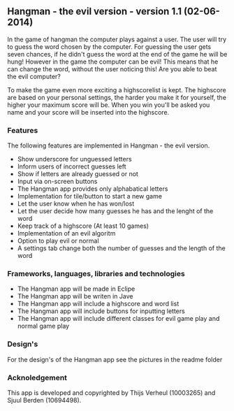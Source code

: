 ## Hangman - the evil version - version 1.1 (02-06-2014)

In the game of hangman the computer plays against a user. The user will try to guess the word chosen by the
computer. For guessing the user gets seven chances, if he didn't guess the word at the end of the game he will be hung! 
However in the game the computer can be evil! This means that he can change the word, without the user noticing this! Are you able to beat the evil computer?

To make the game even more exciting a highscorelist is kept. The highscore are based on your personal settings, the harder you make it for yourself, the higher your maximum score will be. When you win you'll be asked you name and your score will be inserted into the highscore.

### Features

The following features are implemented in Hangman - the evil version.
- Show underscore for unguessed letters
- Inform users of incorrect guesses left
- Show if letters are already guessed or not
- Input via on-screen buttons
- The Hangman app provides only alphabatical letters
- Implementation for tile/button to start a new game
- Let the user know when he has won/lost
- Let the user decide how many guesses he has and the lenght of the word
- Keep track of a highscore (At least 10 games)
- Implementation of an evil algoritm
- Option to play evil or normal
- A settings tab change both the number of guesses and the length of the word

### Frameworks, languages, libraries and technologies

- The Hangman app will be made in Eclipe
- The Hangman app will be writen in Jave
- The Hangman app will include a highscore and word list
- The Hangman app will include buttons for inputting letters
- The Hangman app will include different classes for evil game play and normal game play

### Design's

For the design's of the Hangman app see the pictures in the readme folder

### Acknoledgement 

This app is developed and copyrighted by Thijs Verheul (10003265) and Sjuul Berden (10694498).
